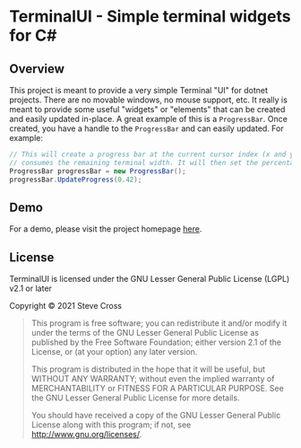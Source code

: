 # TerminalUI - Simple terminal widgets for C#

## Overview
This project is meant to provide a very simple Terminal "UI" for dotnet
projects. There are no movable windows, no mouse support, etc. It really
is meant to provide some useful "widgets" or "elements" that can be created
and easily updated in-place. A great example of this is a `ProgressBar`.
Once created, you have a handle to the `ProgressBar` and can easily
updated. For example:

```csharp
// This will create a progress bar at the current cursor index (x and y) that 
// consumes the remaining terminal width. It will then set the percentage to 42%.
ProgressBar progressBar = new ProgressBar();
progressBar.UpdateProgress(0.42);
```

## Demo

For a demo, please visit the project homepage [here](https://code.foxhollow.cc/terminal-ui/#/README?id=demo).

## License
TerminalUI is licensed under the GNU Lesser General Public License (LGPL) v2.1 or later

Copyright © 2021 Steve Cross

> This program is free software; you can redistribute it and/or modify 
> it under the terms of the GNU Lesser General Public License as published by 
> the Free Software Foundation; either version 2.1 of the License, or 
> (at your option) any later version.
>  
> This program is distributed in the hope that it will be useful, 
> but WITHOUT ANY WARRANTY; without even the implied warranty of 
> MERCHANTABILITY or FITNESS FOR A PARTICULAR PURPOSE.  See the 
> GNU Lesser General Public License for more details. 
>  
> You should have received a copy of the GNU Lesser General Public License 
> along with this program; if not, see <http://www.gnu.org/licenses/>.
